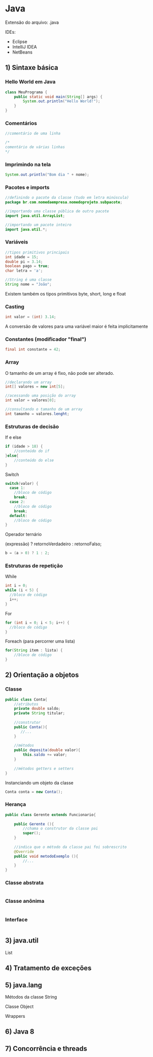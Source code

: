 # Java

Extensão do arquivo: .java

IDEs:
- Eclipse
- IntelliJ IDEA
- NetBeans

## 1) Sintaxe básica

### Hello World em Java
```java
class MeuPrograma {
    public static void main(String[] args) {
        System.out.println("Hello World!");
    }
}
```

### Comentários
```java
//comentário de uma linha

/*
comentário de várias linhas
*/
```
### Imprimindo na tela
```java
System.out.println("Bom dia " + nome);
```

### Pacotes e imports
```java
//definindo o pacote da classe (tudo em letra minúscula)
package br.com.nomedaempresa.nomedoprojeto.subpacote;

//importando uma classe pública de outro pacote
import java.util.ArrayList;

//importando um pacote inteiro
import java.util.*;
```
### Variáveis
```java
//tipos primitivos principais
int idade = 15;
double pi = 3.14;
boolean pago = true;
char letra = 'a';

//String é uma classe
String nome = "João";
```
Existem também os tipos primitivos byte, short, long e float

### Casting
```java
int valor = (int) 3.14;
```
A conversão de valores para uma variável maior é feita implicitamente

### Constantes (modificador "final")
```java
final int constante = 42;
```

### Array
O tamanho de um array é fixo, não pode ser alterado.
```java
//declarando um array
int[] valores = new int[5];

//acessando uma posição do array
int valor = valores[0];

//consultando o tamanho de um array
int tamanho = valores.lenght;
```
### Estruturas de decisão

If e else
```java
if (idade > 18) {
    //conteúdo do if
}else{
    //conteúdo do else
}
```

Switch
```java
switch(valor) {
  case 1:
    //bloco de código
    break;
  case 2:
    //bloco de código
    break;
  default:
    //bloco de código
}
```

Operador ternário

(expressão) ? retornoVerdadeiro : retornoFalso;
```java
b = (a > 0) ? 1 : 2;
```

### Estruturas de repetição

While
```java
int i = 0;
while (i < 5) {
  //bloco de código
  i++;
}
```

For
```java
for (int i = 0; i < 5; i++) {
  //bloco de código
}
```

Foreach (para percorrer uma lista)
```java
for(String item : lista) {
    //bloco de código
}
```

## 2) Orientação a objetos

### Classe
```java
public class Conta{
    //atributos
    private double saldo;
    private String titular;
    
    //construtor
    public Conta(){
       //...
    }
    
    //métodos
    public deposita(double valor){
        this.saldo += valor;
    }
    
    //métodos getters e setters
}
```

Instanciando um objeto da classe
```java
Conta conta = new Conta();
```

### Herança
```java
public class Gerente extends Funcionario{
    
    public Gerente (){
        //chama o construtor da classe pai
        super();
    }
    
    //indica que o método da classe pai foi sobrescrito
    @Override
    public void metodoExemplo (){
        //...
    }
}
```
### Classe abstrata
```java
```
### Classe anônima
```java
```
### Interface
```java
```
## 3) java.util

List

## 4) Tratamento de exceções

## 5) java.lang

Métodos da classe String

Classe Object

Wrappers

## 6) Java 8

## 7) Concorrência e threads

```java
```

